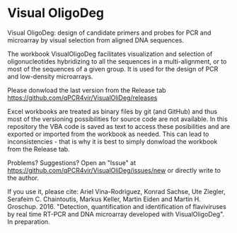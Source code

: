 # Visual OligoDeg
Visual OligoDeg: design of candidate primers and probes for PCR and microarray by visual selection from aligned DNA sequences.

The workbook VisualOligoDeg facilitates visualization and selection of oligonucleotides hybridizing to all the sequences in a multi-alignment, or to most of the sequences of a given group. 
It is used for the design of PCR and low-density microarrays.

Please donwload the last version from the Release tab https://github.com/qPCR4vir/VisualOliDeg/releases

Excel workbooks are treated as binary files by git (and GitHub) and thus most of the versioning possibilities 
for source code are not available. In this repository the VBA code is saved as text to access these posibilities 
and are exported or imported from the workbook as needed. This can lead to inconsistencies - that is why it is 
best to simply donwload the workbook from the Release tab.

Problems? Suggestions?		Open an "Issue" at https://github.com/qPCR4vir/VisualOliDeg/issues/new
		or directly write to the author. 


If you use it, please cite:
Ariel Vina-Rodriguez, Konrad Sachse, Ute Ziegler, Serafeim C. Chaintoutis, Markus Keller, Martin Eiden and Martin H. Groschup. 2016. 
"Detection, quantification and identification of flaviviruses by real time RT-PCR and DNA microarray developed with VisualOligoDeg". 
In preparation.
